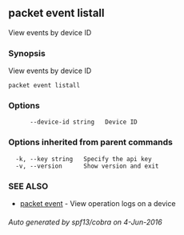 ## packet event listall

View events by device ID

### Synopsis


View events by device ID

```
packet event listall
```

### Options

```
      --device-id string   Device ID
```

### Options inherited from parent commands

```
  -k, --key string   Specify the api key
  -v, --version      Show version and exit
```

### SEE ALSO
* [packet event](packet_event.md)	 - View operation logs on a device

###### Auto generated by spf13/cobra on 4-Jun-2016
